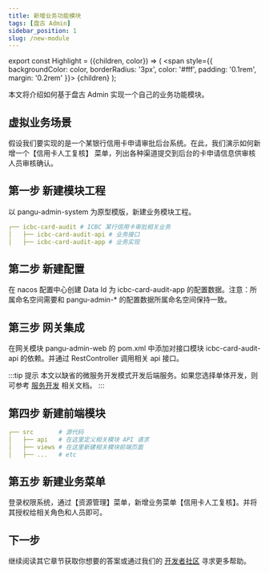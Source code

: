 ```yaml
---
title: 新增业务功能模块
tags: [盘古 Admin]
sidebar_position: 1
slug: /new-module
---
```


<head>
  <title>盘古通用权限系统开发框架 | 新增业务模块 | 盘古开发框架</title>
  <meta name="keywords" content="盘古通用权限系统开发框架 | 新增业务模块 | 盘古开发框架" />
</head>

export const Highlight = ({children, color}) => (
  <span
    style={{
      backgroundColor: color,
      borderRadius: '3px',
      color: '#fff',
      padding: '0.1rem',
      margin: '0.2rem'
    }}>
    {children}
  </span>
);

本文将介绍如何基于盘古 Admin 实现一个自己的业务功能模块。

## 虚拟业务场景

假设我们要实现的是一个某银行信用卡申请审批后台系统。在此，我们演示如何新增一个【信用卡人工复核】 菜单，列出各种渠道提交到后台的卡申请信息供审核人员审核确认。

## 第一步 新建模块工程
以 pangu-admin-system 为原型模版，新建业务模块工程。

```yaml
┌── icbc-card-audit # ICBC 某行信用卡审批相关业务
│	├── icbc-card-audit-api # 业务接口
│	├── icbc-card-audit-app # 业务实现	
```

## 第二步 新建配置
在 nacos 配置中心创建 Data Id 为 icbc-card-audit-app 的配置数据。注意：所属命名空间需要和 pangu-admin-* 的配置数据所属命名空间保持一致。

## 第三步 网关集成
在网关模块 pangu-admin-web 的 pom.xml 中添加对接口模块 icbc-card-audit-api 的依赖。并通过 RestController 调用相关 api 接口。 

:::tip 提示
本文以缺省的微服务开发模式开发后端服务。如果您选择单体开发，则可参考 [服务开发](/docs/intro) 相关文档。
:::

## 第四步 新建前端模块
```yaml
┌── src		  # 源代码
│	├── api	  # 在这里定义相关模块 API 请求
│	├── views # 在这里新建相关模块前端页面
│	├── ...	  # etc
```
## 第五步 新建业务菜单
登录权限系统，通过【资源管理】菜单，新增业务菜单【信用卡人工复核】。并将其授权给相关角色和人员即可。

## 下一步
继续阅读其它章节获取你想要的答案或通过我们的 [开发者社区](/community) 寻求更多帮助。
